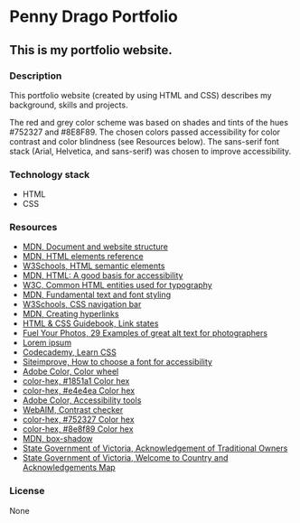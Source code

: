 # Penny Drago Portfolio

## This is my portfolio website.

### Description
This portfolio website (created by using HTML and CSS) describes my background, skills and projects.

The red and grey color scheme was based on shades and tints of the hues #752327 and #8E8F89. The chosen colors passed accessibility for color contrast and color blindness (see Resources below). The sans-serif font stack (Arial, Helvetica, and sans-serif) was chosen to improve accessibility.

### Technology stack
- HTML
- CSS

### Resources
- [MDN, Document and website structure](https://developer.mozilla.org/en-US/docs/Learn/HTML/Introduction_to_HTML/Document_and_website_structure)
- [MDN, HTML elements reference](https://developer.mozilla.org/en-US/docs/Web/HTML/Element)
- [W3Schools, HTML semantic elements](https://www.w3schools.com/html/html5_semantic_elements.asp)
- [MDN, HTML: A good basis for accessibility](https://developer.mozilla.org/en-US/docs/Learn/Accessibility/HTML)
- [W3C, Common HTML entities used for typography](https://www.w3.org/wiki/Common_HTML_entities_used_for_typography)
- [MDN, Fundamental text and font styling](https://developer.mozilla.org/en-US/docs/Learn/CSS/Styling_text/Fundamentals)
- [W3Schools, CSS navigation bar](https://www.w3schools.com/css/css_navbar.asp)
- [MDN, Creating hyperlinks](https://developer.mozilla.org/en-US/docs/Learn/HTML/Introduction_to_HTML/Creating_hyperlinks)
- [HTML & CSS Guidebook, Link states](https://htmlandcssguidebook.com/css/link-states/)
- [Fuel Your Photos, 29 Examples of great alt text for photographers](https://www.fuelyourphotos.com/alt-text-for-photographers/)
- [Lorem ipsum](https://www.lipsum.com/)
- [Codecademy, Learn CSS](https://www.codecademy.com/learn/learn-css)
- [Siteimprove, How to choose a font for accessibility](https://www.siteimprove.com/glossary/accessible-fonts/)
- [Adobe Color, Color wheel](https://color.adobe.com/create/color-wheel)
- [color-hex, #1851a1 Color hex](https://color-hex.org/color/1851a1)
- [color-hex, #e4e4ea Color hex](https://color-hex.org/color/e4e4ea)
- [Adobe Color, Accessibility tools](https://color.adobe.com/create/color-accessibility)
- [WebAIM, Contrast checker](https://webaim.org/resources/contrastchecker/)
- [color-hex, #752327 Color hex](https://color-hex.org/color/752327)
- [color-hex, #8e8f89 Color hex](https://color-hex.org/color/8e8f89)
- [MDN, box-shadow](https://developer.mozilla.org/en-US/docs/Web/CSS/box-shadow)
- [State Government of Victoria, Acknowledgement of Traditional Owners](https://www.firstpeoplesrelations.vic.gov.au/acknowledgement-traditional-owners)
- [State Government of Victoria, Welcome to Country and Acknowledgements Map](https://achris.vic.gov.au/weave/wca.html)

### License
None